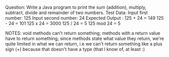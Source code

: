 Question:
 Write a Java program to print the sum (addition), multiply, subtract, divide and remainder of two numbers.
Test Data:
Input first number: 125
Input second number: 24
Expected Output :
125 + 24 = 149
125 - 24 = 101
125 x 24 = 3000
125 / 24 = 5
125 mod 24 = 5


NOTES:
void methods can't return something; methods with a return value have to return something; since methods state what value they return, we're quite limited in what we can return, i.e we can't return something like a plus sign (+) because that doesn't have a type (that I know of, at least :)
